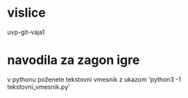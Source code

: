 # vislice
uvp-git-vaja1

# navodila za zagon igre
v pythonu poženete tekstovni vmesnik z ukazom
'python3 -1 tekstovni_vmesnik.py'